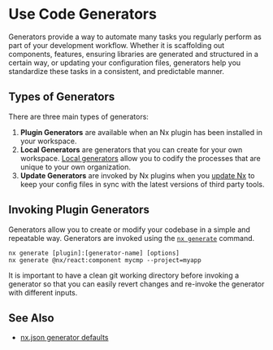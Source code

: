 # Use Code Generators

Generators provide a way to automate many tasks you regularly perform as part of your development workflow. Whether it is scaffolding out components, features, ensuring libraries are generated and structured in a certain way, or updating your configuration files, generators help you standardize these tasks in a consistent, and predictable manner.

## Types of Generators

There are three main types of generators:

1. **Plugin Generators** are available when an Nx plugin has been installed in your workspace.
2. **Local Generators** are generators that you can create for your own workspace. [Local generators](/recipes/generators/local-generators) allow you to codify the processes that are unique to your own organization.
3. **Update Generators** are invoked by Nx plugins when you [update Nx](/recipes/adopting-nx) to keep your config files in sync with the latest versions of third party tools.

## Invoking Plugin Generators

Generators allow you to create or modify your codebase in a simple and repeatable way. Generators are invoked using the [`nx generate`](/packages/nx/documents/generate) command.

```shell
nx generate [plugin]:[generator-name] [options]
nx generate @nx/react:component mycmp --project=myapp
```

It is important to have a clean git working directory before invoking a generator so that you can easily revert changes and re-invoke the generator with different inputs.

## See Also

- [nx.json generator defaults](/reference/nx-json#generators)
